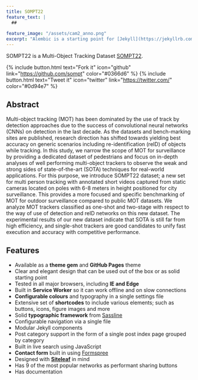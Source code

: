 ```yaml
---
title: SOMPT22
feature_text: |
  ## 
  
feature_image: "/assets/cam2_anno.png"
excerpt: "Alembic is a starting point for [Jekyll](https://jekyllrb.com/) projects. Rather than starting from scratch, this boilerplate is designed to get the ball rolling immediately. Install it, configure it, tweak it, push it."
---
```


SOMPT22 is a Multi-Object Tracking Dataset [SOMPT22](https://github.com/sompt22).

{% include button.html text="Fork it" icon="github" link="https://github.com/sompt" color="#0366d6" %} {% include button.html text="Tweet it" icon="twitter" link="https://twitter.com/" color="#0d94e7" %}


## Abstract

Multi-object tracking (MOT) has been dominated by the use of track by detection approaches due to the success of convolutional neural networks (CNNs) on detection in the last decade. As the datasets and bench-marking sites are published, research direction has shifted towards yielding best accuracy on generic scenarios including re-identification
(reID) of objects while tracking. In this study, we narrow the scope of MOT for surveillance by providing a dedicated dataset of pedestrians and focus on in-depth analyses of well performing multi-object trackers to observe the weak and strong sides of state-of-the-art (SOTA) techniques for real-world applications. For this purpose, we introduce SOMPT22 dataset; a new set for multi person tracking with annotated short videos
captured from static cameras located on poles with 6-8 meters in height positioned for city surveillance. This provides a more focused and specific benchmarking of MOT for outdoor surveillance compared to public MOT datasets. We analyze MOT trackers classified as one-shot and two-stage with respect to the way of use of detection and reID networks on
this new dataset. The experimental results of our new dataset indicate that SOTA is still far from high efficiency, and single-shot trackers are good candidates to unify fast execution and accuracy with competitive performance.



## Features

- Available as a **theme gem** and **GitHub Pages** theme
- Clear and elegant design that can be used out of the box or as solid starting point
- Tested in all major browsers, including **IE and Edge**
- Built in **Service Worker** so it can work offline and on slow connections
- **Configurable colours** and typography in a single settings file
- Extensive set of **shortcodes** to include various elements; such as buttons, icons, figure images and more
- Solid **typographic framework** from [Sassline](https://sassline.com/)
- Configurable navigation via a single file
- Modular Jekyll components
- Post category support in the form of a single post index page grouped by category
- Built in live search using JavaScript
- **Contact form** built in using [Formspree](https://formspree.io/)
- Designed with **[Siteleaf](https://www.siteleaf.com/)** in mind
- Has 9 of the most popular networks as performant sharing buttons
- Has documentation

